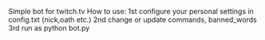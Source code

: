 Simple bot for twitch.tv
How to use:
1st configure your personal settings in config.txt (nick,oath etc.)
2nd change or update commands, banned_words
3rd run as python bot.py

